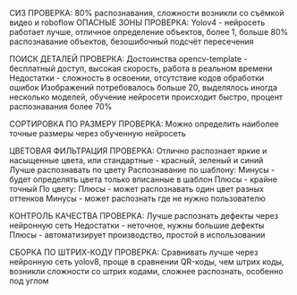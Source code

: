 
СИЗ ПРОВЕРКА:
80% распознавания, сложности возникли со съёмкой видео и roboflow
ОПАСНЫЕ ЗОНЫ ПРОВЕРКА:
Yolov4 - нейросеть работает лучше, отличное определение объектов, более 1, больше 80% распознавание объектов, безошибочный подсчёт пересечения

ПОИСК ДЕТАЛЕЙ ПРОВЕРКА:
Достоинства opencv-template - бесплатный доступ, высокая скорость, работа в реальном времени
Недостатки - сложность в освоении, отсутствие кодов обработки ошибок
Изображений потребовалось больше 20, выделялось иногда несколько моделей, обучение нейросети происходит быстро, процент распознавания более 70%

СОРТИРОВКА ПО РАЗМЕРУ ПРОВЕРКА:
Можно определить наиболее точные размеры через обученную нейросеть

ЦВЕТОВАЯ ФИЛЬТРАЦИЯ ПРОВЕРКА:
Отлично распознает яркие и насыщенные цвета, или стандартные - красный, зеленый и синий
Лучше распознавать по цвету
Распознавание по шаблону:
Минусы - будет определять цвета только вписанные в шаблон
Плюсы - крайне точный
По цвету:
Плюсы - может распознавать один цвет разных оттенков
Минусы - может распознать где не нужно пользователю


КОНТРОЛЬ КАЧЕСТВА ПРОВЕРКА:
Лучше распознать дефекты через нейронную сеть
Недостатки - неточное, нужны большие дефекты
Плюсы - автоматизирует производство, простой в использовании

СБОРКА ПО ШТРИХ-КОДУ ПРОВЕРКА:
Сравнивать лучше через нейронную сеть yolov8, проще в сравнении QR-коды, чем штрих коды, возникли сложности со штрих кодами, сложнее распознать, особенно под углом
